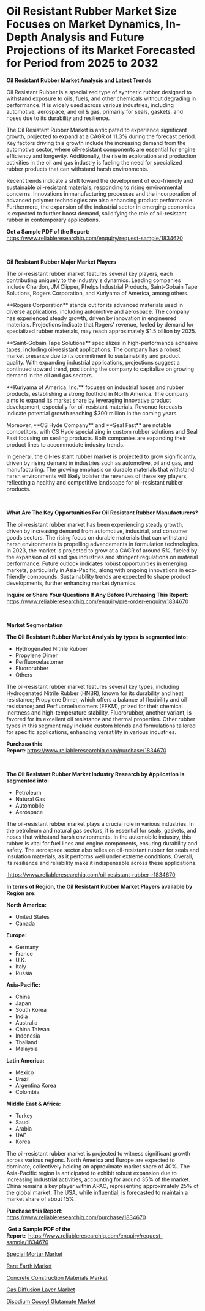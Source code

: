 <p><h1>Oil Resistant Rubber Market Size Focuses on Market Dynamics, In-Depth Analysis and Future Projections of its Market Forecasted for Period from 2025 to 2032</h1></p><p><strong>Oil Resistant Rubber Market Analysis and Latest Trends</strong></p>
<p><p>Oil Resistant Rubber is a specialized type of synthetic rubber designed to withstand exposure to oils, fuels, and other chemicals without degrading in performance. It is widely used across various industries, including automotive, aerospace, and oil & gas, primarily for seals, gaskets, and hoses due to its durability and resilience.</p><p>The Oil Resistant Rubber Market is anticipated to experience significant growth, projected to expand at a CAGR of 11.3% during the forecast period. Key factors driving this growth include the increasing demand from the automotive sector, where oil-resistant components are essential for engine efficiency and longevity. Additionally, the rise in exploration and production activities in the oil and gas industry is fueling the need for specialized rubber products that can withstand harsh environments.</p><p>Recent trends indicate a shift toward the development of eco-friendly and sustainable oil-resistant materials, responding to rising environmental concerns. Innovations in manufacturing processes and the incorporation of advanced polymer technologies are also enhancing product performance. Furthermore, the expansion of the industrial sector in emerging economies is expected to further boost demand, solidifying the role of oil-resistant rubber in contemporary applications.</p></p>
<p><strong>Get a Sample PDF of the Report:&nbsp;</strong> <a href="https://www.reliableresearchiq.com/enquiry/request-sample/1834670?utm_campaign=2271&utm_medium=2&utm_source=Github&utm_content=ia&utm_term=30012025&utm_id=oil-resistant-rubber">https://www.reliableresearchiq.com/enquiry/request-sample/1834670</a></p>
<p>&nbsp;</p>
<p><strong>Oil Resistant Rubber Major Market Players</strong></p>
<p><p>The oil-resistant rubber market features several key players, each contributing uniquely to the industry's dynamics. Leading companies include Chardon, JM Clipper, Phelps Industrial Products, Saint-Gobain Tape Solutions, Rogers Corporation, and Kuriyama of America, among others.</p><p>**Rogers Corporation** stands out for its advanced materials used in diverse applications, including automotive and aerospace. The company has experienced steady growth, driven by innovation in engineered materials. Projections indicate that Rogers' revenue, fueled by demand for specialized rubber materials, may reach approximately $1.5 billion by 2025.</p><p>**Saint-Gobain Tape Solutions** specializes in high-performance adhesive tapes, including oil-resistant applications. The company has a robust market presence due to its commitment to sustainability and product quality. With expanding industrial applications, projections suggest a continued upward trend, positioning the company to capitalize on growing demand in the oil and gas sectors.</p><p>**Kuriyama of America, Inc.** focuses on industrial hoses and rubber products, establishing a strong foothold in North America. The company aims to expand its market share by leveraging innovative product development, especially for oil-resistant materials. Revenue forecasts indicate potential growth reaching $300 million in the coming years.</p><p>Moreover, **CS Hyde Company** and **Seal Fast** are notable competitors, with CS Hyde specializing in custom rubber solutions and Seal Fast focusing on sealing products. Both companies are expanding their product lines to accommodate industry trends.</p><p>In general, the oil-resistant rubber market is projected to grow significantly, driven by rising demand in industries such as automotive, oil and gas, and manufacturing. The growing emphasis on durable materials that withstand harsh environments will likely bolster the revenues of these key players, reflecting a healthy and competitive landscape for oil-resistant rubber products.</p></p>
<p>&nbsp;</p>
<p><strong>What Are The Key Opportunities For Oil Resistant Rubber Manufacturers?</strong></p>
<p><p>The oil-resistant rubber market has been experiencing steady growth, driven by increasing demand from automotive, industrial, and consumer goods sectors. The rising focus on durable materials that can withstand harsh environments is propelling advancements in formulation technologies. In 2023, the market is projected to grow at a CAGR of around 5%, fueled by the expansion of oil and gas industries and stringent regulations on material performance. Future outlook indicates robust opportunities in emerging markets, particularly in Asia-Pacific, along with ongoing innovations in eco-friendly compounds. Sustainability trends are expected to shape product developments, further enhancing market dynamics.</p></p>
<p><strong>Inquire or Share Your Questions If Any Before Purchasing This Report:</strong> <a href="https://www.reliableresearchiq.com/enquiry/pre-order-enquiry/1834670?utm_campaign=2271&utm_medium=2&utm_source=Github&utm_content=ia&utm_term=30012025&utm_id=oil-resistant-rubber">https://www.reliableresearchiq.com/enquiry/pre-order-enquiry/1834670</a></p>
<p>&nbsp;</p>
<p><strong>Market Segmentation</strong></p>
<p><strong>The Oil Resistant Rubber Market Analysis by types is segmented into:</strong></p>
<p><ul><li>Hydrogenated Nitrile Rubber</li><li>Propylene Dimer</li><li>Perfluoroelastomer</li><li>Fluororubber</li><li>Others</li></ul></p>
<p><p>The oil-resistant rubber market features several key types, including Hydrogenated Nitrile Rubber (HNBR), known for its durability and heat resistance; Propylene Dimer, which offers a balance of flexibility and oil resistance; and Perfluoroelastomers (FFKM), prized for their chemical inertness and high-temperature stability. Fluororubber, another variant, is favored for its excellent oil resistance and thermal properties. Other rubber types in this segment may include custom blends and formulations tailored for specific applications, enhancing versatility in various industries.</p></p>
<p><strong>Purchase this Report:&nbsp;</strong><a href="https://www.reliableresearchiq.com/purchase/1834670?utm_campaign=2271&utm_medium=2&utm_source=Github&utm_content=ia&utm_term=30012025&utm_id=oil-resistant-rubber">https://www.reliableresearchiq.com/purchase/1834670</a></p>
<p>&nbsp;</p>
<p><strong>The Oil Resistant Rubber Market Industry Research by Application is segmented into:</strong></p>
<p><ul><li>Petroleum</li><li>Natural Gas</li><li>Automobile</li><li>Aerospace</li></ul></p>
<p><p>The oil-resistant rubber market plays a crucial role in various industries. In the petroleum and natural gas sectors, it is essential for seals, gaskets, and hoses that withstand harsh environments. In the automobile industry, this rubber is vital for fuel lines and engine components, ensuring durability and safety. The aerospace sector also relies on oil-resistant rubber for seals and insulation materials, as it performs well under extreme conditions. Overall, its resilience and reliability make it indispensable across these applications.</p></p>
<p><a href="https://www.reliableresearchiq.com/oil-resistant-rubber-r1834670?utm_campaign=2271&utm_medium=2&utm_source=Github&utm_content=ia&utm_term=30012025&utm_id=oil-resistant-rubber">&nbsp;https://www.reliableresearchiq.com/oil-resistant-rubber-r1834670</a></p>
<p><strong>In terms of Region, the Oil Resistant Rubber Market Players available by Region are:</strong></p>
<p>
    <p> <strong> North America: </strong>
        <ul>
            <li>United States</li>
            <li>Canada</li>
        </ul>
        </p> 
    <p> <strong> Europe: </strong>
        <ul>
            <li>Germany</li>
            <li>France</li>
            <li>U.K.</li>
            <li>Italy</li>
            <li>Russia</li>
        </ul>
        </p> 
    <p> <strong> Asia-Pacific: </strong>
        <ul>
            <li>China</li>
            <li>Japan</li>
            <li>South Korea</li>
            <li>India</li>
            <li>Australia</li>
            <li>China Taiwan</li>
            <li>Indonesia</li>
            <li>Thailand</li>
            <li>Malaysia</li>
        </ul>
        </p> 
    <p> <strong> Latin America: </strong>
        <ul>
            <li>Mexico</li>
            <li>Brazil</li>
            <li>Argentina Korea</li>
            <li>Colombia</li>
        </ul>
        </p> 
    <p> <strong> Middle East & Africa: </strong>
        <ul>
            <li>Turkey</li>
            <li>Saudi</li>
            <li>Arabia</li>
            <li>UAE</li>
            <li>Korea</li>
        </ul>
    </p>
    </p>
<p><p>The oil-resistant rubber market is projected to witness significant growth across various regions. North America and Europe are expected to dominate, collectively holding an approximate market share of 40%. The Asia-Pacific region is anticipated to exhibit robust expansion due to increasing industrial activities, accounting for around 35% of the market. China remains a key player within APAC, representing approximately 25% of the global market. The USA, while influential, is forecasted to maintain a market share of about 15%.</p></p>
<p><strong>Purchase this Report: </strong><a href="https://www.reliableresearchiq.com/purchase/1834670?utm_campaign=2271&utm_medium=2&utm_source=Github&utm_content=ia&utm_term=30012025&utm_id=oil-resistant-rubber">https://www.reliableresearchiq.com/purchase/1834670</a></p>
<p>&nbsp;<strong>Get a Sample PDF of the Report:&nbsp;&nbsp;</strong><a href="https://www.reliableresearchiq.com/enquiry/request-sample/1834670?utm_campaign=2271&utm_medium=2&utm_source=Github&utm_content=ia&utm_term=30012025&utm_id=oil-resistant-rubber">https://www.reliableresearchiq.com/enquiry/request-sample/1834670</a></p>
<p><strong></strong></p>
<p><p><a href="https://github.com/jeastefanowicz7816/Market-Research-Report-List-1/blob/main/special-mortar-market.md?utm_campaign=2271&utm_medium=2&utm_source=Github&utm_content=ia&utm_term=30012025&utm_id=oil-resistant-rubber">Special Mortar Market</a></p><p><a href="https://github.com/dringals/Market-Research-Report-List-6/blob/main/rare-earth-market.md?utm_campaign=2271&utm_medium=2&utm_source=Github&utm_content=ia&utm_term=30012025&utm_id=oil-resistant-rubber">Rare Earth Market</a></p><p><a href="https://github.com/tambraunrue691969/Market-Research-Report-List-1/blob/main/concrete-construction-materials-market.md?utm_campaign=2271&utm_medium=2&utm_source=Github&utm_content=ia&utm_term=30012025&utm_id=oil-resistant-rubber">Concrete Construction Materials Market</a></p><p><a href="https://github.com/oslieselotte2192/Market-Research-Report-List-1/blob/main/gas-diffusion-layer-market.md?utm_campaign=2271&utm_medium=2&utm_source=Github&utm_content=ia&utm_term=30012025&utm_id=oil-resistant-rubber">Gas Diffusion Layer Market</a></p><p><a href="https://github.com/tona7vba/Market-Research-Report-List-1/blob/main/disodium-cocoyl-glutamate-market.md?utm_campaign=2271&utm_medium=2&utm_source=Github&utm_content=ia&utm_term=30012025&utm_id=oil-resistant-rubber">Disodium Cocoyl Glutamate Market</a></p></p>